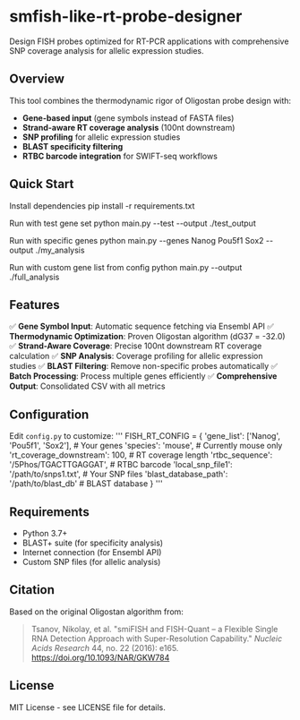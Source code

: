 # smfish-like-rt-probe-designer

Design FISH probes optimized for RT-PCR applications with comprehensive SNP coverage analysis for allelic expression studies.

## Overview

This tool combines the thermodynamic rigor of Oligostan probe design with:
- **Gene-based input** (gene symbols instead of FASTA files)
- **Strand-aware RT coverage analysis** (100nt downstream)
- **SNP profiling** for allelic expression studies
- **BLAST specificity filtering**
- **RTBC barcode integration** for SWIFT-seq workflows

## Quick Start

Install dependencies
pip install -r requirements.txt

Run with test gene set
python main.py --test --output ./test_output

Run with specific genes
python main.py --genes Nanog Pou5f1 Sox2 --output ./my_analysis

Run with custom gene list from config
python main.py --output ./full_analysis


## Features

✅ **Gene Symbol Input**: Automatic sequence fetching via Ensembl API
✅ **Thermodynamic Optimization**: Proven Oligostan algorithm (dG37 = -32.0)
✅ **Strand-Aware Coverage**: Precise 100nt downstream RT coverage calculation
✅ **SNP Analysis**: Coverage profiling for allelic expression studies
✅ **BLAST Filtering**: Remove non-specific probes automatically
✅ **Batch Processing**: Process multiple genes efficiently
✅ **Comprehensive Output**: Consolidated CSV with all metrics

## Configuration

Edit `config.py` to customize:
'''
FISH_RT_CONFIG = {
'gene_list': ['Nanog', 'Pou5f1', 'Sox2'], # Your genes
'species': 'mouse', # Currently mouse only
'rt_coverage_downstream': 100, # RT coverage length
'rtbc_sequence': '/5Phos/TGACTTGAGGAT', # RTBC barcode
'local_snp_file1': '/path/to/snps1.txt', # Your SNP files
'blast_database_path': '/path/to/blast_db' # BLAST database
}
'''

## Requirements

- Python 3.7+
- BLAST+ suite (for specificity analysis)
- Internet connection (for Ensembl API)
- Custom SNP files (for allelic analysis)

## Citation

Based on the original Oligostan algorithm from:
> Tsanov, Nikolay, et al. "smiFISH and FISH-Quant – a Flexible Single RNA Detection Approach with Super-Resolution Capability." *Nucleic Acids Research* 44, no. 22 (2016): e165. https://doi.org/10.1093/NAR/GKW784

## License

MIT License - see LICENSE file for details.
